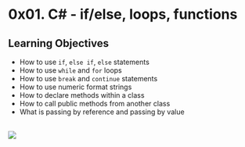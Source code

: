 # 0x01. C# - if/else, loops, functions
## Learning Objectives
* How to use `if`, `else if`, `else` statements
* How to use `while` and `for` loops
* How to use `break` and `continue` statements
* How to use numeric format strings
* How to declare methods within a class
* How to call public methods from another class
* What is passing by reference and passing by value

<br>
<img src="https://www.holbertonschool.com/holberton-logo.png">